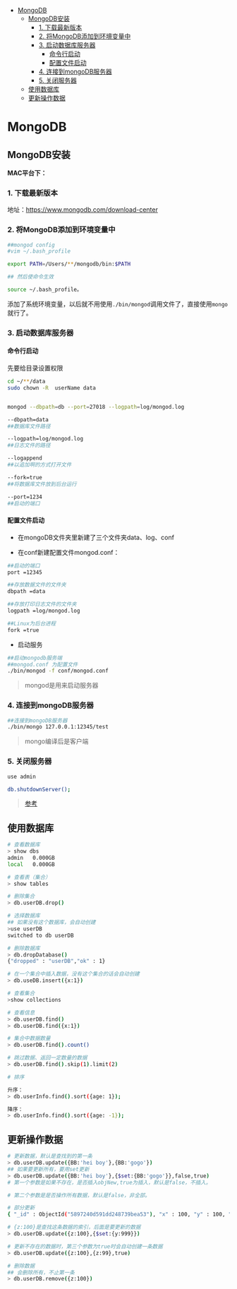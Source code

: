 
<!-- toc orderedList:0 depthFrom:1 depthTo:6 -->

* [MongoDB](#mongodb)
    * [MongoDB安装](#mongodb安装)
        * [1. 下载最新版本](#1-下载最新版本)
        * [2. 将MongoDB添加到环境变量中](#2-将mongodb添加到环境变量中)
        * [3. 启动数据库服务器](#3-启动数据库服务器)
            * [命令行启动](#命令行启动)
            * [配置文件启动](#配置文件启动)
        * [4. 连接到mongoDB服务器](#4-连接到mongodb服务器)
        * [5. 关闭服务器](#5-关闭服务器)
    * [使用数据库](#使用数据库)
    * [更新操作数据](#更新操作数据)

<!-- tocstop -->


# MongoDB
## MongoDB安装

**MAC平台下：**

### 1. 下载最新版本

地址：https://www.mongodb.com/download-center

### 2. 将MongoDB添加到环境变量中

```bash
##mongod config
#vim ~/.bash_profile

export PATH=/Users/**/mongodb/bin:$PATH

## 然后使命令生效

source ~/.bash_profile。
```
添加了系统环境变量，以后就不用使用`./bin/mongod`调用文件了，直接使用`mongo`就行了。

### 3. 启动数据库服务器

#### 命令行启动
先要给目录设置权限

```bash
cd ~/**/data
sudo chown -R  userName data
```

```bash

mongod --dbpath=db --port=27018 --logpath=log/mongod.log

--dbpath=data
##数据库文件路径

--logpath=log/mongod.log
##日志文件的路径

--logappend
##以追加啊的方式打开文件

--fork=true
##将数据库文件放到后台运行

--port=1234
##启动的端口
```

#### 配置文件启动

 - 在mongoDB文件夹里新建了三个文件夹data、log、conf

 - 在conf新建配置文件mongod.conf：

```bash
##启动的端口
port =12345

##存放数据文件的文件夹
dbpath =data

##存放打印日志文件的文件夹
logpath =log/mongod.log

##Linux为后台进程
fork =true
```

 - 启动服务

```bash
##启动mongodb服务端
##mongod.conf 为配置文件
./bin/mongod -f conf/mongod.conf
```

>mongod是用来启动服务器

### 4. 连接到mongoDB服务器

```bash
##连接到mongoDB服务器
./bin/mongo 127.0.0.1:12345/test
```
>mongo编译后是客户端

### 5. 关闭服务器

```bash
use admin

db.shutdownServer();

```

>[参考](http://www.cnblogs.com/wx1993/p/5187530.html)

## 使用数据库

```bash
# 查看数据库
> show dbs
admin   0.000GB
local   0.000GB

# 查看表（集合）
> show tables

# 删除集合
> db.userDB.drop()

# 选择数据库
## 如果没有这个数据库，会自动创建
>use userDB
switched to db userDB

# 删除数据库
> db.dropDatabase()
{"dropped" : "userDB","ok" : 1}

# 在一个集合中插入数据，没有这个集合的话会自动创建
> db.useDB.insert({x:1})

# 查看集合
>show collections

# 查看信息
> db.userDB.find()
> db.userDB.find({x:1})

# 集合中数据数量
> db.userDB.find().count()

# 跳过数据、返回一定数量的数据
> db.userDB.find().skip(1).limit(2)

# 排序

升序：
> db.userInfo.find().sort({age: 1});

降序：
> db.userInfo.find().sort({age: -1});
```

## 更新操作数据

```bash
# 更新数据，默认是查找到的第一条
> db.userDB.update({BB:'hei boy'},{BB:'gogo'})
## 如果要更新所有，要用set更新
> db.userDB.update({BB:'hei boy'},{$set:{BB:'gogo'}},false,true)
# 第一个参数是如果不存在，是否插入objNew,true为插入，默认是false，不插入。

# 第二个参数是是否操作所有数据，默认是false，非全部。

# 部分更新
{ "_id" : ObjectId("5897240d591dd248739bea53"), "x" : 100, "y" : 100, "z" : 100 }

# {z:100}是查找这条数据的索引，后面是要更新的数据
> db.userDB.update({z:100},{$set:{y:999}})

# 更新不存在的数据时，第三个参数为true时会自动创建一条数据
> db.userDB.update({z:100},{z:99},true)

# 删除数据
## 会删除所有，不止第一条
> db.userDB.remove({z:100})

```
